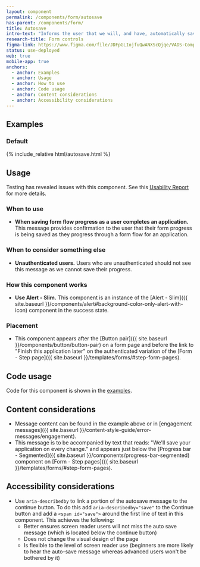 ```yaml
---
layout: component
permalink: /components/form/autosave
has-parent: /components/form/
title: Autosave
intro-text: "Informs the user that we will, and have, automatically saved their progress in a form flow."
research-title: Form controls
figma-link: https://www.figma.com/file/JDFpGLIojfuQwANXScQjqe/VADS-Component-Examples?type=design&node-id=1350%3A24511&mode=design&t=TiJHClaf3VQ6wU6B-1
status: use-deployed
web: true
mobile-app: true
anchors:
  - anchor: Examples
  - anchor: Usage
  - anchor: How to use
  - anchor: Code usage
  - anchor: Content considerations
  - anchor: Accessibility considerations
---
```


## Examples

### Default

<div class="site-showcase">
  {% include_relative html/autosave.html %}
</div>

## Usage

<va-alert status="info" slim>
  <p class="vads-u-margin-y--0">Testing has revealed issues with this component. See this <a href="https://github.com/department-of-veterans-affairs/VA.gov-team-forms/blob/main/Accessibility/save-in-progress.md">Usability Report</a> for more details.</p>
</va-alert>

### When to use

* **When saving form flow progress as a user completes an application.** This message provides confirmation to the user that their form progress is being saved as they progress through a form flow for an application. 

### When to consider something else

* **Unauthenticated users.** Users who are unauthenticated should not see this message as we cannot save their progress.

### How this component works

* **Use Alert - Slim.** This component is an instance of the [Alert - Slim]({{ site.baseurl }}/components/alert#background-color-only-alert-with-icon) component in the success state.

### Placement

* This component appears after the [Button pair]({{ site.baseurl }}/components/button/button-pair) on a form page and before the link to "Finish this application later" on the authenticated variation of the [Form - Step page]({{ site.baseurl }}/templates/forms/#step-form-pages).

## Code usage

Code for this component is shown in the [examples](#examples).

## Content considerations

* Message content can be found in the example above or in [engagement messages]({{ site.baseurl }}/content-style-guide/error-messages/engagement).
* This message is to be accompanied by text that reads: "We'll save your application on every change." and appears just below the [Progress bar - Segmented]({{ site.baseurl }}/components/progress-bar-segmented) component on [Form - Step pages]({{ site.baseurl }}/templates/forms/#step-form-pages).

## Accessibility considerations

* Use `aria-describedby` to link a portion of the autosave message to the continue button. To do this add `aria-describedby="save"` to the Continue button and add a `<span id="save">` around the first line of text in this component. This achieves the following:
    * Better ensures screen reader users will not miss the auto save message (which is located below the continue button)
    * Does not change the visual design of the page
    * Is flexible to the level of screen reader use (beginners are more likely to hear the auto-save message whereas advanced users won't be bothered by it)